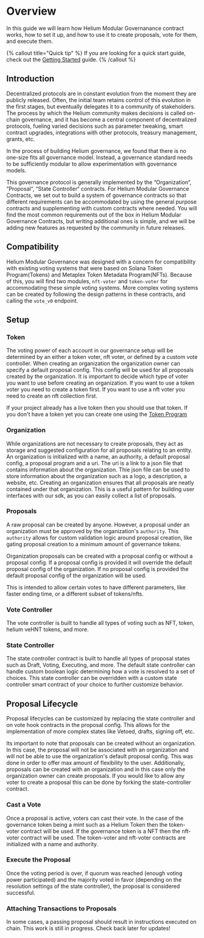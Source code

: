 # Overview

In this guide we will learn how Helium Modular Governanance contract works, how to set it up, and how to use it to create proposals, vote for them, and execute them.

{% callout title="Quick tip" %}
If you are looking for a quick start guide, check out the [Getting Started](/docs/learn/getting_started) guide.
{% /callout %}

## Introduction

Decentralized protocols are in constant evolution from the moment they are publicly released. Often, the initial team retains control of this evolution in the first stages, but eventually delegates it to a community of stakeholders. The process by which the Helium community makes decisions is called on-chain governance, and it has become a central component of decentralized protocols, fueling varied decisions such as parameter tweaking, smart contract upgrades, integrations with other protocols, treasury management, grants, etc.

In the process of building Helium governance, we found that there is no one-size fits all governance model. Instead, a governance standard needs to be sufficiently modular to allow experimentation with governance models.

This governance protocol is generally implemented by the “Organization“, “Proposal“, “State Controller“ contracts. For Helium Modular Governance Contracts, we set out to build a system of governance contracts so that different requirements can be accommodated by using the general purpose contracts and supplementing with custom contracts where needed. You will find the most common requirements out of the box in Helium Modular Governance Contracts, but writing additional ones is simple, and we will be adding new features as requested by the community in future releases.

## Compatibility

Helium Modular Governance was designed with a concern for compatibility with existing voting systems that were based on Solana Token Program(Tokens) and Metaplex Token Metadata Program(NFTs). Because of this, you will find two modules, `nft-voter` and `token-voter` for accommodating these simple voting systems. More complex voting systems can be created by following the design patterns in these contracts, and calling the `vote_v0` endpoint.

## Setup

### Token

The voting power of each account in our governance setup will be determined by an either a token voter, nft voter, or defined by a custom vote controller. When creating an organization the organization owner can specify a default proposal config. This config will be used for all proposals created by the organization. It is important to decide which type of voter you want to use before creating an organization. If you want to use a token voter you need to create a token first. If you want to use a nft voter you need to create an nft collection first.

If your project already has a live token then you should use that token. If you don't have a token yet you can create one using the [Token Program](https://spl.solana.com/token)

### Organization

While organizations are not necessary to create proposals, they act as storage and suggested configuration for all proposals relating to an entity. An organization is initialized with a name, an authority, a default proposal config, a proposal program and a uri. The uri is a link to a json file that contains information about the organization. Thie json file can be used to store information about the organization such as a logo, a description, a website, etc.
Creating an organization ensures that all proposals are neatly contained under that organization. This is a useful pattern for building user interfaces with our sdk, as you can easily collect a list of proposals.

### Proposals

A raw proposal can be created by anyone. However, a proposal under an organization must be approved by the organization's `authority`. This `authority` allows for custom validation logic around proposal creation, like gating proposal creation to a minimum amount of governance tokens.

Organization proposals can be created with a proposal config or without a proposal config. If a proposal config is provided it will override the default proposal config of the organization. If no proposal config is provided the default proposal config of the organization will be used.

This is intended to allow certain votes to have different parameters, like faster ending time, or a different subset of tokens/nfts.

### Vote Controller

The vote controller is built to handle all types of voting such as NFT, token, helium veHNT tokens, and more.

### State Controller

The state controller contract is built to handle all types of proposal states such as Draft, Voting, Executing, and more. The default state controller can handle custom boolean logic determining how a vote is resolved to a set of choices. This state controller can be overridden with a custom state controller smart contract of your choice to further customize behavior.

## Proposal Lifecycle

Proposal lifecycles can be customized by replacing the state controller and on vote hook contracts in the proposal config. This allows for the implementation of more complex states like Vetoed, drafts, signing off, etc.

Its important to note that proposals can be created without an organization. In this case, the proposal will not be associated with an organization and will not be able to use the organization's default proposal config. This was done in order to offer max amount of flexibility to the user. Additionally, proposals can be created with an organization and in this case only the organization owner can create proposals. If you would like to allow any voter to create a proposal this can be done by forking the state-controller contract.

### Cast a Vote

Once a proposal is active, voters can cast their vote. In the case of the governance token being a mint such as a Helium Token then the token-voter contract will be used. If the governance token is a NFT then the nft-voter contract will be used. The token-voter and nft-voter contracts are initialized with a name and authority.

### Execute the Proposal

Once the voting period is over, if quorum was reached (enough voting power participated) and the majority voted in favor (depending on the resolution settings of the state controller), the proposal is considered successful.

### Attaching Transactions to Proposals

In some cases, a passing proposal should result in instructions executed on chain. This work is still in progress. Check back later for updates!
